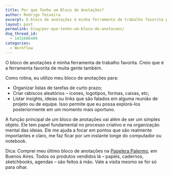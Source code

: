 ```yaml
---
title: Por que Tenho um Bloco de Anotações?
author: Rodrigo Teixeira
excerpt: O bloco de anotações é minha ferramenta de trabalho favorita pois auxilia no processo de organizacão das ideias. Você também possui um?
layout: post
permalink: blog/por-que-tenho-um-bloco-de-anotacoes/
dsq_thread_id:
  - 1431606409
categories:
  - Workflow
---
```

O bloco de anotações é minha ferramenta de trabalho favorita. Creio que é a ferramenta favorita de muita gente também.

Como rotina, eu utilizo meu bloco de anotações para:

  * Organizar listas de tarefas de curto prazo;
  * Criar rabiscos aleatórios &#8211; ícones, logotipos, formas, caixas, etc;
  * Listar insights, ideias ou links que são falados em alguma reunião de projeto ou de equipe. Isso permite que eu possa explorá-los posteriormente em um momento mais oportuno.

A função principal de um bloco de anotações vai além de ser um simples objeto. Ele tem papel fundamental no processo criativo e na organização mental das ideias. Ele me ajuda a focar em pontos que são realmente importantes e claro, me faz ficar por um instante longe do computador ou notebook.

Dica: Comprei meu último bloco de anotações na [Papelera Palermo][1], em Buenos Aires. Todos os produtos vendidos lá &#8211; papéis, cadernos, sketchbooks, agendas &#8211; são feitos à mão. Vale a visita mesmo se for só para olhar.

 [1]: http://www.papelerapalermo.com/ "Papelera Palermo"